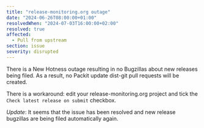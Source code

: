 ```yaml
---
title: "release-monitoring.org outage"
date: "2024-06-26T08:00:00+01:00"
resolvedWhen: "2024-07-03T16:00:00+02:00"
resolved: true
affected:
  - Pull from upstream
section: issue
severity: disrupted
---
```


There is a New Hotness outage resulting in no Bugzillas about new releases being filed.
As a result, no Packit update dist-git pull requests will be created.

There is a workaround: edit your release-monitoring.org project and tick the `Check latest release on submit` checkbox.

_Update_: It seems that the issue has been resolved and new release bugzillas are being filed automatically again.
